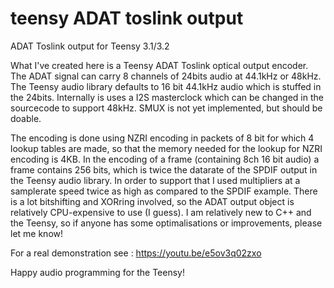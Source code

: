 # teensy ADAT toslink output
ADAT Toslink output for Teensy 3.1/3.2 

What I've created here is a Teensy ADAT Toslink optical output encoder.
The ADAT signal can carry 8 channels of 24bits audio at 44.1kHz or 48kHz. The Teensy audio library defaults to 16 bit 44.1kHz audio which is stuffed in the 24bits. Internally is uses a I2S masterclock which can be changed in the sourcecode to support 48kHz. SMUX is not yet implemented, but should be doable.

The encoding is done using NZRI encoding in packets of 8 bit for which 4 lookup tables are made, so that the memory needed for the lookup for NZRI encoding is 4KB. In the encoding of a frame (containing 8ch 16 bit audio) a frame contains 256 bits, which is twice the datarate of the SPDIF output in the Teensy audio library. In order to support that I used multipliers at a samplerate speed twice as high as compared to the SPDIF example. There is a lot bitshifting and XORring involved, so the ADAT output object is relatively CPU-expensive to use (I guess). I am relatively new to C++ and the Teensy, so if anyone has some optimalisations or improvements, please let me know!

For a real demonstration see : https://youtu.be/e5ov3q02zxo

Happy audio programming for the Teensy!
